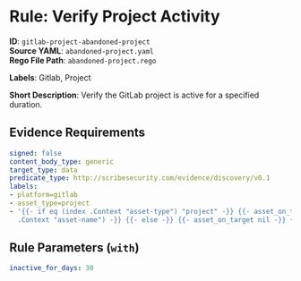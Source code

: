 # Rule: Verify Project Activity

**ID**: `gitlab-project-abandoned-project`  
**Source YAML**: `abandoned-project.yaml`  
**Rego File Path**: `abandoned-project.rego`  

**Labels**: Gitlab, Project

**Short Description**: Verify the GitLab project is active for a specified duration.

## Evidence Requirements

```yaml
signed: false
content_body_type: generic
target_type: data
predicate_type: http://scribesecurity.com/evidence/discovery/v0.1
labels:
- platform=gitlab
- asset_type=project
- '{{- if eq (index .Context "asset-type") "project" -}} {{- asset_on_target (index
  .Context "asset-name") -}} {{- else -}} {{- asset_on_target nil -}} {{- end -}}'
```
## Rule Parameters (`with`)

```yaml
inactive_for_days: 30
```

